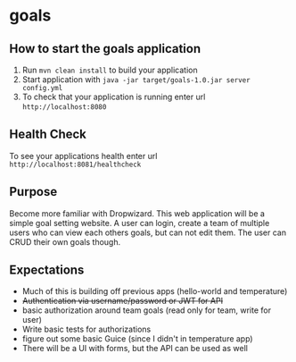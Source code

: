 # goals

How to start the goals application
---

1. Run `mvn clean install` to build your application
1. Start application with `java -jar target/goals-1.0.jar server config.yml`
1. To check that your application is running enter url `http://localhost:8080`

Health Check
---

To see your applications health enter url `http://localhost:8081/healthcheck`

## Purpose

Become more familiar with Dropwizard. This web application will be a simple goal setting website. A user can login, create a team of multiple users who can view each others goals, but can not edit them. The user can CRUD their own goals though.

## Expectations

- Much of this is building off previous apps (hello-world and temperature)
- ~~Authentication via username/password or JWT for API~~
- basic authorization around team goals (read only for team, write for user)
- Write basic tests for authorizations
- figure out some basic Guice (since I didn't in temperature app)
- There will be a UI with forms, but the API can be used as well
